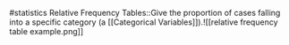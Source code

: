#statistics 
Relative Frequency Tables::Give the proportion of cases falling into a specific category (a [[Categorical Variables]]).![[relative frequency table example.png]]

